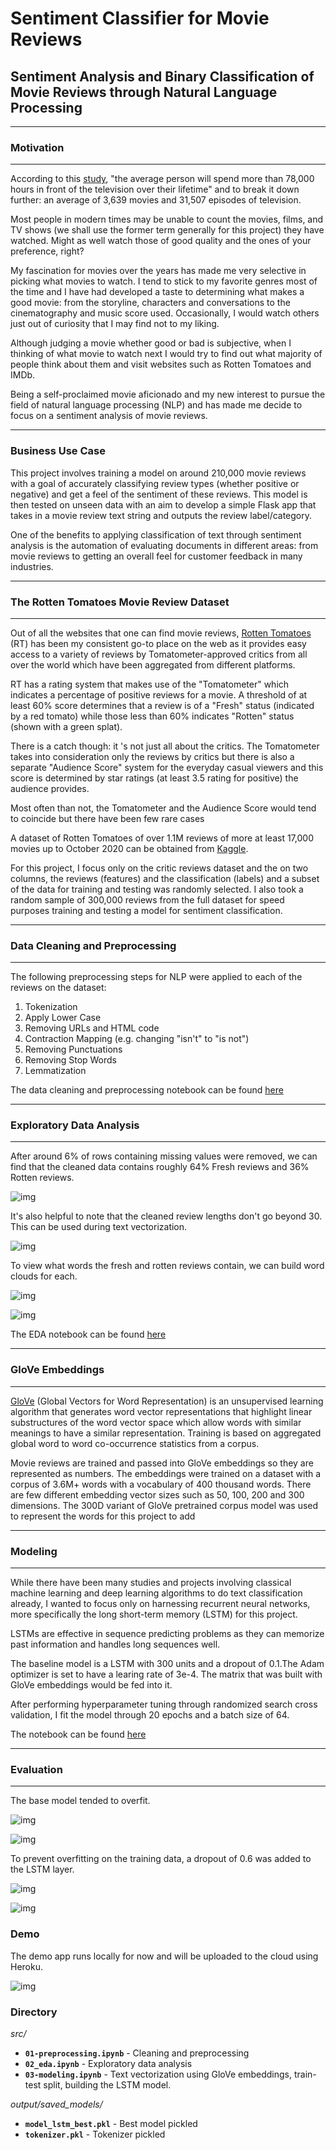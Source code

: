 # Sentiment Classifier for Movie Reviews

## Sentiment Analysis and Binary Classification of Movie Reviews through Natural Language Processing

---
### Motivation
---

According to this [study](https://www.studyfinds.org/survey-the-average-adult-will-watch-more-than-78000-hours-of-tv/), "the average person will spend more than 78,000 hours in front of the television over their lifetime" and to break it down further: an average of 3,639 movies and 31,507 episodes of television.

Most people in modern times may be unable to count the movies, films, and TV shows (we shall use the former term generally for this project) they have watched. Might as well watch those of good quality and the ones of your preference, right?

My fascination for movies over the years has made me very selective in picking what movies to watch. I tend to stick to my favorite genres most of the time and I have had developed a taste to determining what makes a good movie: from the storyline, characters and conversations to the cinematography and music score used. Occasionally, I would watch others just out of curiosity that I may find not to my liking.

Although judging a movie whether good or bad is subjective, when I thinking of what movie to watch next I would try to find out what majority of people think about them and visit websites such as Rotten Tomatoes and IMDb.

Being a self-proclaimed movie aficionado and my new interest to pursue the field of natural language processing (NLP) and has made me decide to focus on a sentiment analysis of movie reviews.

---

### Business Use Case

This project involves training a model on around 210,000 movie reviews with a goal of accurately classifying review types (whether positive or negative) and get a feel of the sentiment of these reviews. This model is then tested on unseen data with an aim to develop a simple Flask app that takes in a movie review text string and outputs the review label/category.

One of the benefits to applying classification of text through sentiment analysis is the automation of evaluating documents in different areas: from movie reviews to getting an overall feel for customer feedback in many industries.

---

### The Rotten Tomatoes Movie Review Dataset
---
Out of all the websites that one can find movie reviews, [Rotten Tomatoes](https://www.rottentomatoes.com/) (RT) has been my consistent go-to place on the web as it provides easy access to a variety of reviews by Tomatometer-approved critics from all over the world which have been aggregated from different platforms. 

RT has a rating system that makes use of the "Tomatometer" which indicates a percentage of positive reviews for a movie. A threshold of at least 60% score determines that a review is of a "Fresh" status (indicated by a red tomato) while those less than 60% indicates "Rotten" status (shown with a green splat).

There is a catch though: it 's not just all about the critics. The Tomatometer takes into consideration only the reviews by critics but there is also a separate "Audience Score" system for the everyday casual viewers and this score is determined by star ratings (at least 3.5 rating for positive) the audience provides.

Most often than not, the Tomatometer and the Audience Score would tend to coincide but there have been few rare cases 

A dataset of Rotten Tomatoes of over 1.1M reviews of more at least 17,000 movies up to October 2020 can be obtained from [Kaggle](https://www.kaggle.com/stefanoleone992/rotten-tomatoes-movies-and-critic-reviews-dataset).

For this project, I focus only on the critic reviews dataset and the on two columns, the reviews (features) and the classification (labels) and a subset of the data for training and testing was randomly selected. I also took a random sample of 300,000 reviews from the full dataset for speed purposes training and testing a model for sentiment classification.

---
### Data Cleaning and Preprocessing
---
The following preprocessing steps for NLP were applied to each of the reviews on the dataset:

1) Tokenization
2) Apply Lower Case
3) Removing URLs and HTML code
4) Contraction Mapping (e.g. changing "isn't" to "is not")
5) Removing Punctuations
6) Removing Stop Words
7) Lemmatization

The data cleaning and preprocessing notebook can be found [here](src/01-preprocessing.ipynb)

---
### Exploratory Data Analysis
---
After around 6% of rows containing missing values were removed, we can find that the cleaned data contains roughly 64% Fresh reviews and 36% Rotten reviews.

![img](output/img/review-types.jpg)

It's also helpful to note that the cleaned review lengths don't go beyond 30. This can be used during text vectorization.

![img](output/img/review-lengths-300k.jpg)

To view what words the fresh and rotten reviews contain, we can build word clouds for each.

![img](output/img/fresh_tomato_wordcloud_200.png)

![img](output/img/green_splat_wordcloud_200.png)


The EDA notebook can be found [here](src/02-eda.ipynb)



---
### GloVe Embeddings
---

[GloVe](https://nlp.stanford.edu/projects/glove/) (Global Vectors for Word Representation) is an unsupervised learning algorithm that generates word vector representations that highlight linear substructures of the word vector space which allow words with similar meanings to have a similar representation. Training is based on aggregated global word to word co-occurrence statistics from a corpus. 

Movie reviews are trained and passed into GloVe embeddings so they are represented as numbers. The embeddings were trained on a dataset with a corpus of 3.6M+ words with a vocabulary of 400 thousand words. There are few different embedding vector sizes such as 50, 100, 200 and 300 dimensions. The 300D variant of GloVe pretrained corpus model was used to represent the words for this project to add 

---
### Modeling
---
While there have been many studies and projects involving classical machine learning and deep learning algorithms to do text classification already, I wanted to focus only on harnessing recurrent neural networks, more specifically the long short-term memory (LSTM) for this project.

LSTMs are effective in sequence predicting problems as they can memorize past information and handles long sequences well.

The baseline model is a LSTM with 300 units and a dropout of 0.1.The Adam optimizer is set to have a learing rate of 3e-4. The matrix that was built with GloVe embeddings would be fed into it.

After performing hyperparameter tuning through randomized search cross validation, I fit the model through 20 epochs and a batch size of 64.

The notebook can be found [here](src/03-modeling.ipynb)

---

### Evaluation
---

The base model tended to overfit.

![img](output/img/base-model-accuracy.jpg)

![img](output/img/base-model-loss.jpg)


To prevent overfitting on the training data, a dropout of 0.6 was added to the LSTM layer.

![img](output/img/base-vs-best-model-accuracy.jpg)

![img](output/img/base-vs-best-model-loss.jpg)


### Demo

The demo app runs locally for now and will be uploaded to the cloud using Heroku.

![img](output/img/app-frontend-demo.jpg)



### Directory



*src/*
- **`01-preprocessing.ipynb`** - Cleaning and preprocessing
- **`02_eda.ipynb`** - Exploratory data analysis
- **`03-modeling.ipynb`** - Text vectorization using GloVe embeddings, train-test split, building the LSTM model.

*output/saved_models/*

- **`model_lstm_best.pkl`** - Best model pickled
- **`tokenizer.pkl`** - Tokenizer pickled
